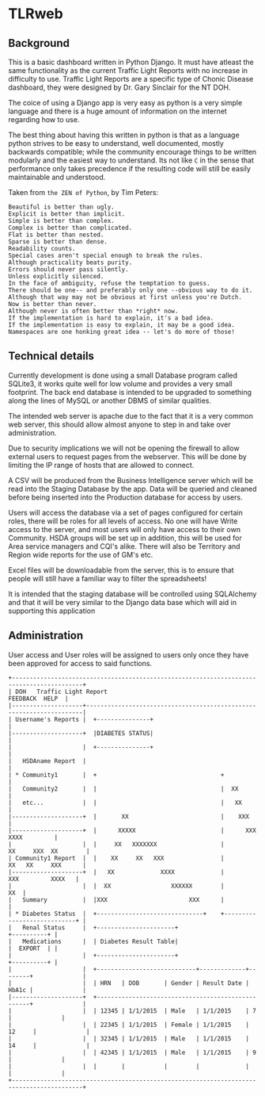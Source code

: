 # TLRweb

## Background
This is a basic dashboard written in Python Django. It must have atleast the same functionality as the current Traffic Light Reports with no increase in difficulty to use. Traffic Light Reports are a specific type of Chonic Disease dashboard, they were designed by Dr. Gary Sinclair for the NT DOH.

The coice of using a Django app is very easy as python is a very simple language and there is a huge amount of information on the internet regarding how to use.

The best thing about having this written in python is that as a language python strives to be easy to understand, well documented, mostly backwards compatible; while the community encourage things to be written modularly and the easiest way to understand. Its not like `C` in the sense that performance only takes precedence if the resulting code will still be easily maintainable and understood.

Taken from `the ZEN of Python`, by Tim Peters:

    Beautiful is better than ugly.
    Explicit is better than implicit.
    Simple is better than complex.
    Complex is better than complicated.
    Flat is better than nested.
    Sparse is better than dense.
    Readability counts.
    Special cases aren't special enough to break the rules.
    Although practicality beats purity.
    Errors should never pass silently.
    Unless explicitly silenced.
    In the face of ambiguity, refuse the temptation to guess.
    There should be one-- and preferably only one --obvious way to do it.
    Although that way may not be obvious at first unless you're Dutch.
    Now is better than never.
    Although never is often better than *right* now.
    If the implementation is hard to explain, it's a bad idea.
    If the implementation is easy to explain, it may be a good idea.
    Namespaces are one honking great idea -- let's do more of those!
    
## Technical details
Currently development is done using a small Database program called SQLite3, it works quite well for low volume and provides a very small footprint. The back end database is intended to be upgraded to something along the lines of MySQL or another DBMS of similar qualities.

The intended web server is apache due to the fact that it is a very common web server, this should allow almost anyone to step in and take over administration.

Due to security implications we will not be opening the firewall to allow external users to request pages from the webserver. This will be done by limiting the IP range of hosts that are allowed to connect.

A CSV will be produced from the Business Intelligence server which will be read into the Staging Database by the app. Data will be queried and cleaned before being inserted into the Production database for access by users.

Users will access the database via a set of pages configured for certain roles, there will be roles for all levels of access. No one will have Write access to the server, and most users will only have access to their own Community. HSDA groups will be set up in addition, this will be used for Area service managers and CQI's alike. There will also be Territory and Region wide reports for the use of GM's etc.

Excel files will be downloadable from the server, this is to ensure that people will still have a familiar way to filter the spreadsheets!

It is intended that the staging database will be controlled using SQLAlchemy and that it will be very similar to the Django data base which will aid in supporting this application



## Administration
User access and User roles will be assigned to users only once they have been approved for access to said functions.


    +------------------------------------------------------------------------------------------+
    | DOH   Traffic Light Report                                               FEEDBACK  HELP  |
    |--------------------+---------------------------------------------------------------------|
    | Username's Reports |  +---------------+                                                  |
    |--------------------+  |DIABETES STATUS|                                                  |
    |                    |  +---------------+                                                  |
    |   HSDAname Report  |                                                                     |
    | * Community1       |  +                                   +                              |
    |   Community2       |  |                                   |  XX                          |
    |   etc...           |  |                                   |   XX                         |
    |--------------------+  |       XX                          |    XXX                       |
    |--------------------+  |      XXXXX                        |      XXX        XXXX         |
    |                    |  |     XX   XXXXXXX                  |        XX     XXX  XX        |
    | Community1 Report  |  |    XX     XX   XXX                |         XX   XX     XXX      |
    |--------------------+  |   XX             XXXX             |           XXX         XXXX   |
    |                    |  |  XX                 XXXXXX        |                          XX  |
    |   Summary          |  |XXX                       XXX      |                              |
    | * Diabetes Status  |  +------------------------------+    +----------------------------+ |
    |   Renal Status     |  +----------------------+                              +----------+ |
    |   Medications      |  | Diabetes Result Table|                              |  EXPORT  | |
    |                    |  +----------------------+                              +----------+ |
    |                    |  +----------------------------+-------------+--------+              |
    |                    |  | HRN   | DOB       | Gender | Result Date |  HbA1c |              |
    |--------------------+  +---------------------------------------------------+              |
    |                    |  | 12345 | 1/1/2015  | Male   | 1/1/2015    | 7      |              |
    |                    |  | 22345 | 1/1/2015  | Female | 1/1/2015    | 12     |              |
    |                    |  | 32345 | 1/1/2015  | Male   | 1/1/2015    | 14     |              |
    |                    |  | 42345 | 1/1/2015  | Male   | 1/1/2015    | 9      |              |
    |                    |  |       |           |        |             |        |              |
    +------------------------------------------------------------------------------------------+
